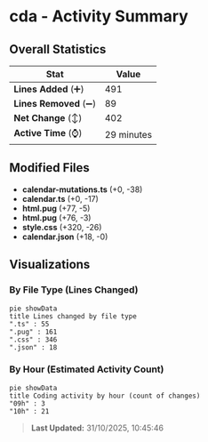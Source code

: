 # cda - Activity Summary 

## Overall Statistics

| Stat                   | Value                                                             |
| ---------------------- | ----------------------------------------------------------------- |
| **Lines Added** (➕)   | 491                                          |
| **Lines Removed** (➖) | 89                                        |
| **Net Change** (↕)    | 402                |
| **Active Time** (⌚)   | 29 minutes |


## Modified Files
- **calendar-mutations.ts** (+0, -38)
- **calendar.ts** (+0, -17)
- **html.pug** (+77, -5)
- **html.pug** (+76, -3)
- **style.css** (+320, -26)
- **calendar.json** (+18, -0)

## Visualizations

### By File Type (Lines Changed)

```mermaid
pie showData
title Lines changed by file type
".ts" : 55
".pug" : 161
".css" : 346
".json" : 18
```

### By Hour (Estimated Activity Count)

```mermaid
pie showData
title Coding activity by hour (count of changes)
"09h" : 3
"10h" : 21
```


> **Last Updated:** 31/10/2025, 10:45:46